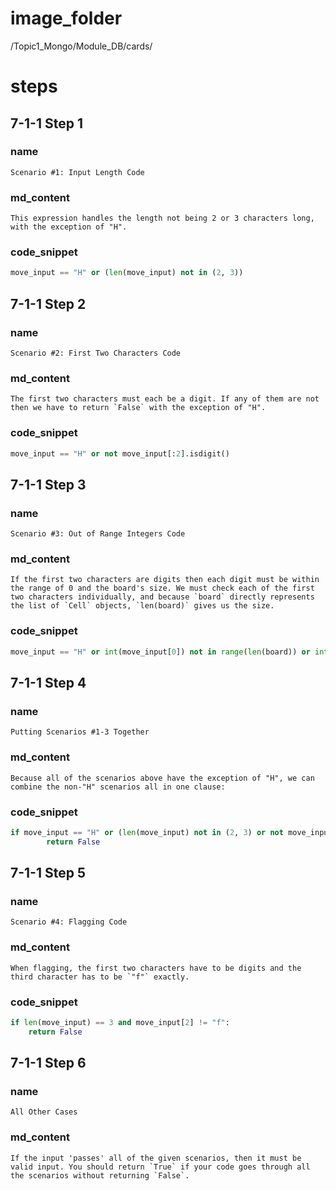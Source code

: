 # image_folder
/Topic1_Mongo/Module_DB/cards/

# steps

## 7-1-1 Step 1

### name

```
Scenario #1: Input Length Code
```
### md_content
```
This expression handles the length not being 2 or 3 characters long, with the exception of "H".
```
### code_snippet

```python
move_input == "H" or (len(move_input) not in (2, 3)) 
```
## 7-1-1 Step 2
### name
```
Scenario #2: First Two Characters Code
```
### md_content
```
The first two characters must each be a digit. If any of them are not then we have to return `False` with the exception of "H".
```
### code_snippet
```python
move_input == "H" or not move_input[:2].isdigit() 
```
## 7-1-1 Step 3
### name
```
Scenario #3: Out of Range Integers Code
```
### md_content
```
If the first two characters are digits then each digit must be within the range of 0 and the board's size. We must check each of the first two characters individually, and because `board` directly represents the list of `Cell` objects, `len(board)` gives us the size. 
```
### code_snippet
```python
move_input == "H" or int(move_input[0]) not in range(len(board)) or int(move_input[1]) not in range(len(board))
```
## 7-1-1 Step 4
### name
```
Putting Scenarios #1-3 Together
```
### md_content
```
Because all of the scenarios above have the exception of "H", we can combine the non-"H" scenarios all in one clause:
```
### code_snippet
```python
if move_input == "H" or (len(move_input) not in (2, 3) or not move_input[:1].isdigit() or int(move_input[0]) not in range(len(board)) or int(move_input[1]) not in range(len(board))):
        return False
```
## 7-1-1 Step 5
### name
```
Scenario #4: Flagging Code
```
### md_content
```
When flagging, the first two characters have to be digits and the third character has to be `"f"` exactly. 
```
### code_snippet
```python
if len(move_input) == 3 and move_input[2] != "f":
    return False
```
## 7-1-1 Step 6
### name
```
All Other Cases
```
### md_content
```
If the input 'passes' all of the given scenarios, then it must be valid input. You should return `True` if your code goes through all the scenarios without returning `False`.
```